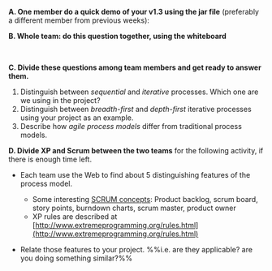**A. One member do a quick demo of your v1.3 using the jar file** (preferably a different member from previous weeks):

**B. Whole team: do this question together, using the whiteboard**

<div class="indented">
  <include src="../../book/testCaseDesign/combiningTestInputs/mix/q-testCasesForConsumeMethod.md" />
</div>
<br>

**C. Divide these questions among team members and get ready to answer them.**

1. Distinguish between _sequential_ and _iterative_ processes. Which one are we using in the project?
1. Distinguish between _breadth-first_ and _depth-first_ iterative processes using your project as an example.
1. Describe how _agile process models_ differ from traditional process models.

**D. Divide XP and Scrum between the two teams** for the following activity, if there is enough time left.

* Each team use the Web to find about 5 distinguishing features of the process model.
  * Some interesting [SCRUM concepts](https://www.scrum.org/resources/what-is-scrum): Product backlog, scrum board, story points, burndown charts, scrum master, product owner
  * XP rules are described at [http://www.extremeprogramming.org/rules.html](http://www.extremeprogramming.org/rules.html)

* Relate those features to your project. %%i.e. are they applicable? are you doing something similar?%%
